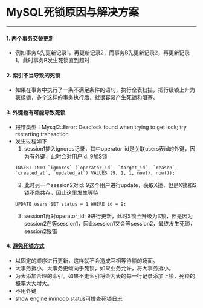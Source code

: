 # MySQL死锁原因与解决方案
---

#### 1. 两个事务交替更新
* 例如事务A先更新记录1，再更新记录2，而事务B先更新记录2，再更新记录1，此时事务B发生死锁直到超时

#### 2. 索引不当导致的死锁
* 如果在事务中执行了一条不满足条件的语句，执行全表扫描，把行级锁上升为表级锁，多个这样的事务执行后，就很容易产生死锁和阻塞。

#### 3. 外键也有可能导致死锁
* 报错类型：Mysql2::Error: Deadlock found when trying to get lock; try restarting transaction
* 发生过程如下
  1. session1插入ignores记录，其中operator_id是关联users表id的外键，因为有外键，此时会对用户id: 9加S锁
  ```
  INSERT INTO `ignores` (`operator_id`, `target_id`, `reason`, `created_at`, `updated_at`) VALUES (9, 1, 1, now(), now());
  ```
  2. 此时另一个session2对id: 9这个用户进行update，获取X锁，但是X锁和S锁不能共存，因此这里发生等待
  ```
  UPDATE users SET status = 1 WHERE id = 9;
  ```
  3. session1再对operator_id: 9进行更新，此时S锁会升级为X锁，但是因为session2在等session1，因此session1又会等session2，最终发生死锁，session2报错

#### 4. [避免死锁方式](https://www.jianshu.com/p/7401cb087651)
  * 以固定的顺序进行更新，这样就不会造成互相等待锁的场面。
  * 大事务拆小。大事务更倾向于死锁，如果业务允许，将大事务拆小。
  * 为表添加合理的索引。如果不走索引将会为表的每一行记录添加上锁，死锁的概率大大增大。
  * 不用外键
  * show engine innnodb status可排查死锁日志
